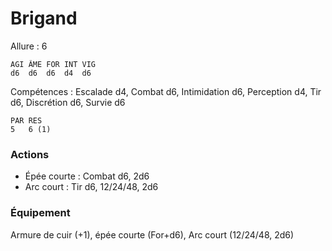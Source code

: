 # Brigand

Allure : 6

	AGI	ÂME	FOR	INT	VIG
	d6	d6	d6	d4	d6

Compétences : Escalade d4, Combat d6, Intimidation d6, Perception d4, Tir d6, Discrétion d6, Survie d6

	PAR	RES
	5	6 (1)

### Actions
- Épée courte : Combat d6, 2d6
- Arc court : Tir d6, 12/24/48, 2d6

### Équipement
Armure de cuir (+1), épée courte (For+d6), Arc court (12/24/48, 2d6)

